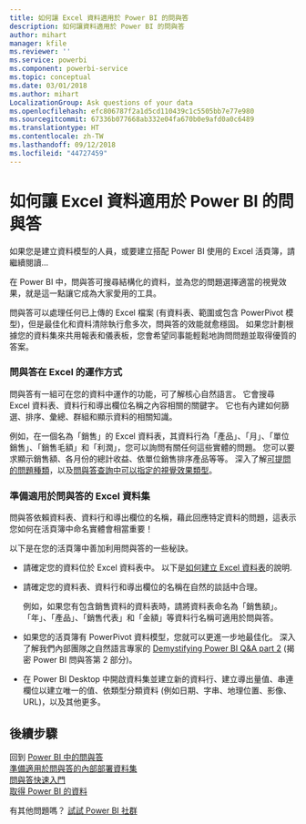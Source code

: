 ```yaml
---
title: 如何讓 Excel 資料適用於 Power BI 的問與答
description: 如何讓資料適用於 Power BI 的問與答
author: mihart
manager: kfile
ms.reviewer: ''
ms.service: powerbi
ms.component: powerbi-service
ms.topic: conceptual
ms.date: 03/01/2018
ms.author: mihart
LocalizationGroup: Ask questions of your data
ms.openlocfilehash: efc806787f2a1d5cd110439c1c5505bb7e77e980
ms.sourcegitcommit: 67336b077668ab332e04fa670b0e9afd0a0c6489
ms.translationtype: HT
ms.contentlocale: zh-TW
ms.lasthandoff: 09/12/2018
ms.locfileid: "44727459"
---
```

# <a name="how-to-make-your-excel-data-work-well-with-qa-in-power-bi"></a>如何讓 Excel 資料適用於 Power BI 的問與答
如果您是建立資料模型的人員，或要建立搭配 Power BI 使用的 Excel 活頁簿，請繼續閱讀...

在 Power BI 中，問與答可搜尋結構化的資料，並為您的問題選擇適當的視覺效果，就是這一點讓它成為大家愛用的工具。   

問與答可以處理任何已上傳的 Excel 檔案 (有資料表、範圍或包含 PowerPivot 模型)，但是最佳化和資料清除執行愈多次，問與答的效能就愈穩固。  如果您計劃根據您的資料集來共用報表和儀表板，您會希望同事能輕鬆地詢問問題並取得優質的答案。

### <a name="how-qa-works-with-excel"></a>問與答在 Excel 的運作方式
問與答有一組可在您的資料中運作的功能，可了解核心自然語言。 它會搜尋 Excel 資料表、資料行和導出欄位名稱之內容相關的關鍵字。 它也有內建如何篩選、排序、彙總、群組和顯示資料的相關知識。 

例如，在一個名為「銷售」的 Excel 資料表，其資料行為「產品」、「月」、「單位銷售」、「銷售毛額」和「利潤」，您可以詢問有關任何這些實體的問題。  您可以要求顯示銷售額、各月份的總計收益、依單位銷售排序產品等等。 深入了解[可提問的問題種類](power-bi-q-and-a.md)，以及[問與答查詢中可以指定的視覺效果類型](visuals/power-bi-visualization-types-for-reports-and-q-and-a.md)。

### <a name="prepare-an-excel-dataset-for-qa"></a>準備適用於問與答的 Excel 資料集
問與答依賴資料表、資料行和導出欄位的名稱，藉此回應特定資料的問題，這表示您如何在活頁簿中命名實體會相當重要！

以下是在您的活頁簿中善加利用問與答的一些秘訣。

* 請確定您的資料位於 Excel 資料表中。 以下是[如何建立 Excel 資料表](https://support.office.com/article/Create-an-Excel-table-in-a-worksheet-e81aa349-b006-4f8a-9806-5af9df0ac664?ui=en-US&rs=en-US&ad=US)的說明.
* 請確定您的資料表、資料行和導出欄位的名稱在自然的談話中合理。
  
  例如，如果您有包含銷售資料的資料表時，請將資料表命名為「銷售額」。 「年」、「產品」、「銷售代表」和「金額」等資料行名稱可適用於問與答。

* 如果您的活頁簿有 PowerPivot 資料模型，您就可以更進一步地最佳化。 深入了解我們內部團隊之自然語言專家的 [Demystifying Power BI Q&A part 2](http://blogs.msdn.com/b/powerbi/archive/2014/02/27/demystifying-power-bi-q-amp-a-part-2.aspx) (揭密 Power BI 問與答第 2 部分)。

* 在 Power BI Desktop 中開啟資料集並建立新的資料行、建立導出量值、串連欄位以建立唯一的值、依類型分類資料 (例如日期、字串、地理位置、影像、URL)，以及其他更多。

## <a name="next-steps"></a>後續步驟
回到 [Power BI 中的問與答](power-bi-q-and-a.md)  
[準備適用於問與答的內部部署資料集](service-q-and-a-direct-query.md)   
[問與答快速入門](power-bi-visualization-introduction-to-q-and-a.md)  
[取得 Power BI 的資料](service-get-data.md)  

有其他問題嗎？ [試試 Power BI 社群](http://community.powerbi.com/)

